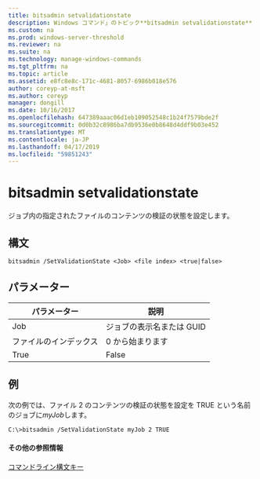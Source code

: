 ```yaml
---
title: bitsadmin setvalidationstate
description: Windows コマンド」のトピック**bitsadmin setvalidationstate** -ジョブ内の指定されたファイルのコンテンツの検証状態を設定します。
ms.custom: na
ms.prod: windows-server-threshold
ms.reviewer: na
ms.suite: na
ms.technology: manage-windows-commands
ms.tgt_pltfrm: na
ms.topic: article
ms.assetid: e8fc8e8c-171c-4681-8057-6986b018e576
author: coreyp-at-msft
ms.author: coreyp
manager: dongill
ms.date: 10/16/2017
ms.openlocfilehash: 647389aaac06d1eb109052548c1b24f7579bde2f
ms.sourcegitcommit: 0d0b32c8986ba7db9536e0b8648d4ddf9b03e452
ms.translationtype: MT
ms.contentlocale: ja-JP
ms.lasthandoff: 04/17/2019
ms.locfileid: "59851243"
---
```

# <a name="bitsadmin-setvalidationstate"></a>bitsadmin setvalidationstate



ジョブ内の指定されたファイルのコンテンツの検証の状態を設定します。

## <a name="syntax"></a>構文

```
bitsadmin /SetValidationState <Job> <file index> <true|false> 
```

## <a name="parameters"></a>パラメーター

|パラメーター|説明|
|---------|-----------|
|Job|ジョブの表示名または GUID|
|ファイルのインデックス|0 から始まります|
|True|False|TRUE に設定する場合は、ファイルの内容が有効な場合は、それ以外の場合を FALSE に設定|

## <a name="BKMK_examples"></a>例

次の例では、ファイル 2 のコンテンツの検証の状態を設定を TRUE という名前のジョブに*myJob*します。
```
C:\>bitsadmin /SetValidationState myJob 2 TRUE 
```

#### <a name="additional-references"></a>その他の参照情報

[コマンドライン構文キー](command-line-syntax-key.md)